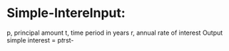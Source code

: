 # Simple-IntereInput:
   p, principal amount
   t, time period in years
   r, annual rate of interest
Output
   simple interest = p*t*rst-
